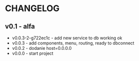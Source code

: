 # CHANGELOG
## v0.1 - alfa
- v0.0.3-2-g722ec1c - add new service to db working ok
- v0.0.3 - add components, menu, routing, ready to dbconnect
- v0.0.2 - dodanie host=0.0.0.0
- v0.0.0 - start project
